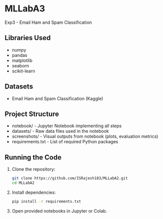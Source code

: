 # MLLabA3
Exp3 - Email Ham and Spam Classification

## Libraries Used
- numpy
- pandas
- matplotlib
- seaborn
- scikit-learn

## Datasets
- Email Ham and Spam Classification (Kaggle)

## Project Structure
- notebook/ - Jupyter Notebook implementing all steps
- datasets/ - Raw data files used in the notebook
- screenshots/ - Visual outputs from notebook (plots, evaluation metrics)
- requirements.txt - List of required Python packages

## Running the Code
1. Clone the repository:
    ```bash
    git clone https://github.com/ISRajesh183/MLLabA2.git
    cd MLLabA2
    ```
2. Install dependencies:
    ```bash
    pip install -r requirements.txt
    ```
3. Open provided notebooks in Jupyter or Colab.
